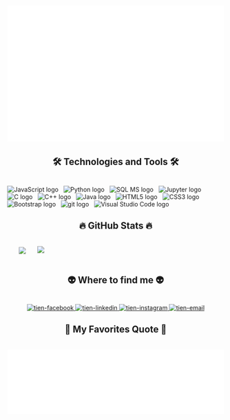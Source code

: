 


<a href="#" target="_blank">
  <img src="svg/tienmanh.svg" width="1200" alt="tienmanh16" />
</a>

<h2 align="center">🛠 Technologies and Tools 🛠</h2>
<br>
<!-- https://simpleicons.org/ -->
<span><img src="https://img.shields.io/badge/JavaScript-282C34?logo=javascript&logoColor=F7DF1E" alt="JavaScript logo" title="JavaScript" height="25" /></span>
&nbsp;
<span><img src="https://img.shields.io/badge/Python-282C34?logo=python&logoColor=#3776AB" alt="Python logo" title="Python" height="25" /></span>
&nbsp;
<span><img src="https://img.shields.io/badge/MicrosoftSqlServer-282C34?logo=microsoftsqlserver&logoColor=#CC2927" alt="SQL MS logo" title="Sql" height="25" /></span>
&nbsp;
<span><img src="https://img.shields.io/badge/Jupyter-282C34?logo=jupyter&logoColor=#F37626" alt="Jupyter logo" title="Jupyter" height="25" /></span>
&nbsp;
<span><img src="https://img.shields.io/badge/C-282C34?logo=c++&logoColor=#A8B9CC" alt="C logo" title="C" height="25" /></span>
&nbsp;
<span><img src="https://img.shields.io/badge/C++-282C34?logo=c++&logoColor=#00599C" alt="C++ logo" title="C++" height="25" /></span>
&nbsp;
<span><img src="https://img.shields.io/badge/Java-282C34?logo=java&logoColor=#00599C" alt="Java logo" title="Java" height="25" /></span>
&nbsp;
<span><img src="https://img.shields.io/badge/HTML5-282C34?logo=html5&logoColor=E34F26" alt="HTML5 logo" title="HTML5" height="25" /></span>
&nbsp;
<span><img src="https://img.shields.io/badge/CSS3-282C34?logo=css3&logoColor=1572B6" alt="CSS3 logo" title="CSS3" height="25" /></span>
&nbsp;
<span><img src="https://img.shields.io/badge/Bootstrap-282C34?logo=bootstrap&logoColor=7952B3" alt="Bootstrap logo" title="Bootstrap" height="25" /></span>
&nbsp;
<span><img src="https://img.shields.io/badge/git-282C34?logo=git&logoColor=F05032" alt="git logo" title="git" height="25" /></span>
&nbsp;
<span><img src="https://img.shields.io/badge/VS%20Code-282C34?logo=visual-studio-code&logoColor=007ACC" alt="Visual Studio Code logo" title="Visual Studio Code" height="25" /></span>
&nbsp;


<br>
<h2 align="center">🔥 GitHub Stats 🔥</h2>
<!-- https://github.com/anuraghazra/github-readme-stats -->
<br>
<div align=center>
  <a href="#" title="Nguyen Manh Tien">
    <img width="315" align="center" src="https://github-readme-stats.vercel.app/api/top-langs/?username=quabido16&hide=c%23,powershell,Mathematica,Ruby,Objective-C,Objective-C%2b%2b,Cuda&title_color=61dafb&text_color=ffffff&icon_color=61dafb&bg_color=20232a&langs_count=8&layout=compact&border_color=61dafb&hide_border=true" />
  </a>
  <a href="#" title="Nguyen Manh Tien">
    <img align="right" width="434" src="https://github-readme-stats.vercel.app/api?username=quabido16&show_icons=true&theme=react&border_color=61dafb&hide_border=true" />
  </a>
</div>

<br>
<h2 align="center">👽 Where to find me 👽</h2>
<br>
<!-- https://icons8.com -->
<div align="center">

  <a href="https://www.facebook.com/profile.php?id=100030594937646" target="blank">
    <img src="https://img.icons8.com/bubbles/100/000000/facebook-new.png" alt="tien-facebook" />
  </a>
 
  <a href="update" target="blank">
    <img src="https://img.icons8.com/bubbles/100/000000/linkedin.png" alt="tien-linkedin" />
  </a>
  <a href="https://www.instagram.com/m_tien09/" target="blank">
    <img src="https://img.icons8.com/bubbles/100/000000/instagram.png" alt="tien-instagram" />
  </a>
  <a href="mailto:tienmanh1609jike@gmail.com" target="top">
    <img src="https://img.icons8.com/bubbles/100/000000/apple-mail.png" alt="tien-email" />
  </a>

<br>
<h2 align="center">📑 My Favorites Quote 📑</h2>
<br>
<a href="#" target="_blank">
  <img src="svg/tienmanh-quotes.svg" width="846" height="150" alt="trungquandev-official" />
</a>

